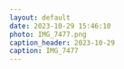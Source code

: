 ```yaml
---
layout: default
date: 2023-10-29 15:46:10
photo: IMG_7477.png
caption_header: 2023-10-29
caption: IMG_7477
---
```

